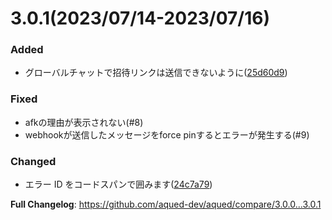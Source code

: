 # 3.0.1(2023/07/14-2023/07/16)

### Added

- グローバルチャットで招待リンクは送信できないように([25d60d9](https://github.com/aqued-dev/aqued/commit/25d60d9523dd2753292e43df563580fc47771f45))

### Fixed

- afkの理由が表示されない(#8)
- webhookが送信したメッセージをforce pinするとエラーが発生する(#9)

### Changed

- エラー ID をコードスパンで囲みます([24c7a79](https://github.com/aqued-dev/aqued/commit/24c7a79943b4a216d1c6c1ce57e6ce15439db5b6))

**Full Changelog**: https://github.com/aqued-dev/aqued/compare/3.0.0...3.0.1
